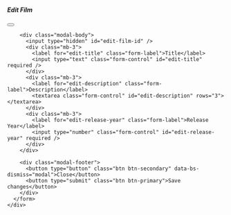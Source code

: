 
<!-- Modal -->
<!--TODO add modal with edit film form properties -->

<!-- Modal -->
<div class="modal fade" id="edit-film-modal" tabindex="-1" aria-labelledby="editFilmModalLabel" aria-hidden="true">
  <div class="modal-dialog">
    <div class="modal-content">
      <form id="edit-film-form">
        <div class="modal-header">
          <h5 class="modal-title" id="editFilmModalLabel">Edit Film</h5>
          <button type="button" class="btn-close" data-bs-dismiss="modal" aria-label="Close"></button>
        </div>

        <div class="modal-body">
          <input type="hidden" id="edit-film-id" />
          <div class="mb-3">
            <label for="edit-title" class="form-label">Title</label>
            <input type="text" class="form-control" id="edit-title" required />
          </div>
          <div class="mb-3">
            <label for="edit-description" class="form-label">Description</label>
            <textarea class="form-control" id="edit-description" rows="3"></textarea>
          </div>
          <div class="mb-3">
            <label for="edit-release-year" class="form-label">Release Year</label>
            <input type="number" class="form-control" id="edit-release-year" required />
          </div>
        </div>

        <div class="modal-footer">
          <button type="button" class="btn btn-secondary" data-bs-dismiss="modal">Close</button>
          <button type="submit" class="btn btn-primary">Save changes</button>
        </div>
      </form>
    </div>
  </div>
</div>


<script>
  // Set this to your deployed backend root (not localhost)
  const API = 'https://127.0.0.1:5500/rest';  // adjust if your API is under /api or /rest

  // ---------- Helpers ----------
  async function apiGet(path) {
    const r = await fetch(`${API}${path}`);
    if (!r.ok) throw new Error(`GET ${path} -> ${r.status}`);
    return r.json();
  }

  async function apiJSON(path, method, data) {
    const r = await fetch(`${API}${path}`, {
      method,
      headers: { 'Content-Type': 'application/json' },
      body: JSON.stringify(data)
    });
    if (!r.ok) throw new Error(`${method} ${path} -> ${r.status}: ${await r.text()}`);
    return r.json().catch(() => ({}));
  }

  async function apiDelete(path) {
    const r = await fetch(`${API}${path}`, { method: 'DELETE' });
    if (!r.ok) throw new Error(`DELETE ${path} -> ${r.status}: ${await r.text()}`);
    return true;
  }

  // ---------- State / Rendering ----------
  let rows = []; // currently shows category performance

  function renderTable() {
    const tbody = document.querySelector('#film-performance tbody');
    tbody.innerHTML = '';
    rows.forEach(row => {
      const tr = document.createElement('tr');
      tr.innerHTML = `
        <td class="text-center">
          <div class="btn-group" role="group">
            <button type="button" class="btn btn-warning" data-action="edit" data-id="${row.id}">Edit</button>
            <button type="button" class="btn btn-danger"  data-action="delete" data-id="${row.id}">Delete</button>
          </div>
        </td>
        <td>${row.id}</td>
        <td>${row.name}</td>
        <td>${row.total}</td>
      `;
      tbody.appendChild(tr);
    });
  }

  async function loadPerformance() {
    rows = await apiGet('/film/performance');
    renderTable();
  }

  // ---------- Service wired to your routes ----------
  window.FilmService = {
    async edit_film(id) {
      try {
        // Your backend returns a FILM for /film/:id (title, description, release_year)
        const film = await apiGet(`/film/${id}`);

        // Populate modal with film fields expected by PUT /film/edit/:id
        document.getElementById('edit-film-id').value = film.id;
        document.getElementById('edit-title').value = film.title || '';
        document.getElementById('edit-description').value = film.description || '';
        document.getElementById('edit-release-year').value = film.release_year || '';

        new bootstrap.Modal(document.getElementById('edit-film-modal')).show();
      } catch (e) {
        console.error(e);
        alert('Failed to load film for editing.');
      }
    },

    async delete_film(id) {
      if (!confirm('Are you sure you want to delete this film?')) return;
      try {
        await apiDelete(`/film/delete/${id}`);    // <-- matches your route
        await loadPerformance();                  // refresh table
      } catch (e) {
        console.error(e);
        alert('Delete failed.');
      }
    }
  };

  // ---------- Events ----------
  document.addEventListener('DOMContentLoaded', () => {
    loadPerformance().catch(err => {
      console.error(err);
      alert('Failed to load performance.');
    });

    document.querySelector('#film-performance tbody').addEventListener('click', (e) => {
      const btn = e.target.closest('button[data-action]');
      if (!btn) return;
      const id = parseInt(btn.getAttribute('data-id'), 10);
      const action = btn.getAttribute('data-action');
      if (action === 'edit') FilmService.edit_film(id);
      if (action === 'delete') FilmService.delete_film(id);
    });

    // Save -> PUT /film/edit/:id with {title, description, release_year}
    document.getElementById('edit-film-form').addEventListener('submit', async (e) => {
      e.preventDefault();
      const id = parseInt(document.getElementById('edit-film-id').value, 10);
      const payload = {
        title: document.getElementById('edit-title').value.trim(),
        description: document.getElementById('edit-description').value.trim(),
        release_year: parseInt(document.getElementById('edit-release-year').value, 10)
      };

      try {
        await apiJSON(`/film/edit/${id}`, 'PUT', payload); // <-- matches your route
        await loadPerformance();
        const modalEl = document.getElementById('edit-film-modal');
        (bootstrap.Modal.getInstance(modalEl) || new bootstrap.Modal(modalEl)).hide();
      } catch (e) {
        console.error(e);
        alert('Save failed.');
      }
    });
  });
</script>
